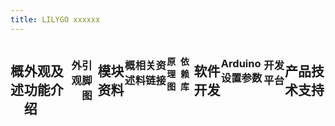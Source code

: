 ```yaml
---
title: LILYGO xxxxxx
---
```

<!-- **[English](README.MD) | 中文** -->

<div style="width:100%; display:flex;justify-content: center;">

## 概述
## 外观及功能介绍
### 外观
### 引脚图 
## 模块资料
### 概述
### 相关资料链接
#### 原理图
#### 依赖库
## 软件开发
### Arduino 设置参数
### 开发平台
## 产品技术支持 


